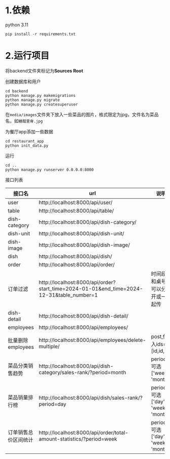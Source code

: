 # 1.依赖
python 3.11

```shell
pip install -r requirements.txt
```

# 2.运行项目
将backend文件夹标记为**Sources Root**

创建数据库和用户
```shell
cd backend
python manage.py makemigrations
python manage.py migrate
python manage.py createsuperuser
```

在`media/images`文件夹下放入一些菜品的图片，格式限定为jpg，文件名为菜品名，如`糖醋里脊.jpg`

为餐厅app添加一些数据
```shell
cd restaurant_app
python init_data.py
```

运行
```shell
cd ..
python manage.py runserver 0.0.0.0:8000
```

接口列表

| 接口名           | url                                                                                      | 说明                               |
|---------------|------------------------------------------------------------------------------------------|----------------------------------|
| user          | http://localhost:8000/api/user/                                                          |                                  |
| table         | http://localhost:8000/api/table/                                                         |                                  |
| dish-category | http://localhost:8000/api/dish-category/                                                 |                                  |
| dish-unit     | http://localhost:8000/api/dish-unit/                                                     |                                  |
| dish-image    | http://localhost:8000/api/dish-image/                                                    |                                  |
| dish          | http://localhost:8000/api/dish/                                                          |                                  |
| order         | http://localhost:8000/api/order/                                                         |                                  |
| 订单过滤          | http://localhost:8000/api/order?start_time=2024-01-01&end_time=2024-12-31&table_number=1 | 时间段和桌号可以分开或一起传                   |
| dish-detail   | http://localhost:8000/api/dish-detail/                                                   |                                  |
| employees     | http://localhost:8000/api/employees/                                                     |                                  |
| 批量删除employees | http://localhost:8000/api/employees/delete-multiple/                                     | post,传入ids=[id,id,...]           |
| 菜品分类销售趋势      | http://localhost:8000/api/dish-category/sales-rank/?period=month                         | period可选['week', 'month']        |
| 菜品销量排行榜       | http://localhost:8000/api/dish/sales-rank/?period=day                                    | period可选['day', 'week', 'month'] |
| 订单销售总价区间统计    | http://localhost:8000/api/order/total-amount-statistics/?period=week                     | period可选['day', 'week', 'month'] |